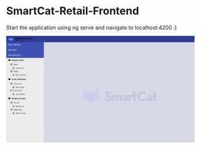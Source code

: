 # SmartCat-Retail-Frontend

Start the application using ng serve and navigate to localhost:4200 :)

![Poster](scrshot.png?raw=true "Poster")
